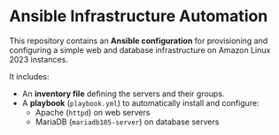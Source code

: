 # Ansible Infrastructure Automation

This repository contains an **Ansible configuration** for provisioning and configuring a simple web and database infrastructure on Amazon Linux 2023 instances.  

It includes:
- An **inventory file** defining the servers and their groups.
- A **playbook** (`playbook.yml`) to automatically install and configure:
  - Apache (`httpd`) on web servers
  - MariaDB (`mariadb105-server`) on database servers
